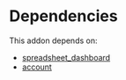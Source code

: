 # Dependencies

This addon depends on:

- [spreadsheet_dashboard](https://github.com/bringout/oca-ocb-report)
- [account](https://github.com/bringout/oca-ocb-accounting)
